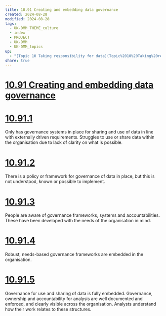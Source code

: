 ```yaml
---
title: 10.91 Creating and embedding data governance
created: 2024-08-28
modified: 2024-08-28
tags:
  - UK-DMM_THEME_culture
  - index
  - PROJECT
  - UK-DMM
  - UK-DMM_topics
up:
  - "[Topic 10 Taking responsibility for data](Topic%2010%20Taking%20responsibility%20for%20data.md)"
share: true
---
```

# [10.91 Creating and embedding data governance](10.91%20Creating%20and%20embedding%20data%20governance.md)
# [10.91.1](10.91.1.md)

Only has governance systems in place for sharing and use of data in line with externally driven requirements. Struggles to use or share data within the organisation due to lack of clarity on what is possible.

# [10.91.2](10.91.2.md)

There is a policy or framework for governance of data in place, but this is not understood, known or possible to implement.

# [10.91.3](10.91.3.md)

People are aware of governance frameworks, systems and accountabilities. These have been developed with the needs of the organisation in mind.

# [10.91.4](10.91.4.md)

Robust, needs-based governance frameworks are embedded in the organisation.

# [10.91.5](10.91.5.md)

Governance for use and sharing of data is fully embedded. Governance, ownership and accountability for analysis are well documented and enforced, and clearly visible across the organisation. Analysts understand how their work relates to these structures.
